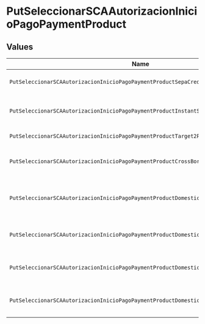 # PutSeleccionarSCAAutorizacionInicioPagoPaymentProduct


## Values

| Name                                                                                   | Value                                                                                  |
| -------------------------------------------------------------------------------------- | -------------------------------------------------------------------------------------- |
| `PutSeleccionarSCAAutorizacionInicioPagoPaymentProductSepaCreditTransfers`             | sepa-credit-transfers                                                                  |
| `PutSeleccionarSCAAutorizacionInicioPagoPaymentProductInstantSepaCreditTransfers`      | instant-sepa-credit-transfers                                                          |
| `PutSeleccionarSCAAutorizacionInicioPagoPaymentProductTarget2Payments`                 | target-2-payments                                                                      |
| `PutSeleccionarSCAAutorizacionInicioPagoPaymentProductCrossBorderCreditTransfers`      | cross-border-credit-transfers                                                          |
| `PutSeleccionarSCAAutorizacionInicioPagoPaymentProductDomesticCrossCurrencyPaymentsUk` | domestic-cross-currency-payments-uk                                                    |
| `PutSeleccionarSCAAutorizacionInicioPagoPaymentProductDomesticChapsPaymentsUk`         | domestic-chaps-payments-uk                                                             |
| `PutSeleccionarSCAAutorizacionInicioPagoPaymentProductDomesticFasterPaymentsUk`        | domestic-faster-payments-uk                                                            |
| `PutSeleccionarSCAAutorizacionInicioPagoPaymentProductDomesticBacsPaymentsUk`          | domestic-bacs-payments-uk                                                              |